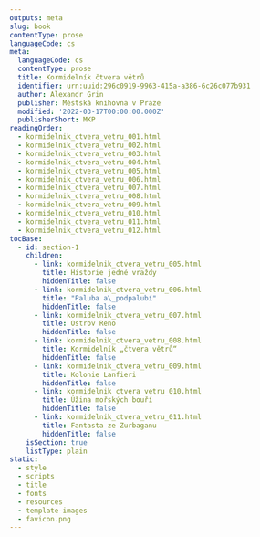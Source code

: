 ```yaml
---
outputs: meta
slug: book
contentType: prose
languageCode: cs
meta:
  languageCode: cs
  contentType: prose
  title: Kormidelník čtvera větrů
  identifier: urn:uuid:296c0919-9963-415a-a386-6c26c077b931
  author: Alexandr Grin
  publisher: Městská knihovna v Praze
  modified: '2022-03-17T00:00:00.000Z'
  publisherShort: MKP
readingOrder:
  - kormidelnik_ctvera_vetru_001.html
  - kormidelnik_ctvera_vetru_002.html
  - kormidelnik_ctvera_vetru_003.html
  - kormidelnik_ctvera_vetru_004.html
  - kormidelnik_ctvera_vetru_005.html
  - kormidelnik_ctvera_vetru_006.html
  - kormidelnik_ctvera_vetru_007.html
  - kormidelnik_ctvera_vetru_008.html
  - kormidelnik_ctvera_vetru_009.html
  - kormidelnik_ctvera_vetru_010.html
  - kormidelnik_ctvera_vetru_011.html
  - kormidelnik_ctvera_vetru_012.html
tocBase:
  - id: section-1
    children:
      - link: kormidelnik_ctvera_vetru_005.html
        title: Historie jedné vraždy
        hiddenTitle: false
      - link: kormidelnik_ctvera_vetru_006.html
        title: "Paluba a\_podpalubí"
        hiddenTitle: false
      - link: kormidelnik_ctvera_vetru_007.html
        title: Ostrov Reno
        hiddenTitle: false
      - link: kormidelnik_ctvera_vetru_008.html
        title: Kormidelník „čtvera větrů“
        hiddenTitle: false
      - link: kormidelnik_ctvera_vetru_009.html
        title: Kolonie Lanfieri
        hiddenTitle: false
      - link: kormidelnik_ctvera_vetru_010.html
        title: Úžina mořských bouří
        hiddenTitle: false
      - link: kormidelnik_ctvera_vetru_011.html
        title: Fantasta ze Zurbaganu
        hiddenTitle: false
    isSection: true
    listType: plain
static:
  - style
  - scripts
  - title
  - fonts
  - resources
  - template-images
  - favicon.png
---
```

